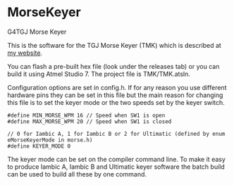 # MorseKeyer
 G4TGJ Morse Keyer

This is the software for the TGJ Morse Keyer (TMK) which is described at [my website](https://g4tgj.github.io/Morse-Keyer/).

You can flash a pre-built hex file (look under the releases tab) or you can build it using Atmel Studio 7. The project file is TMK/TMK.atsln.

Configuration options are set in config.h. If for any reason you use different hardware pins they can be set in this file but the main
reason for changing this file is to set the keyer mode or the two speeds set by the keyer switch.

    #define MIN_MORSE_WPM 16 // Speed when SW1 is open
    #define MAX_MORSE_WPM 20 // Speed when SW1 is closed

    // 0 for Iambic A, 1 for Iambic B or 2 for Ultimatic (defined by enum eMorseKeyerMode in morse.h)
    #define KEYER_MODE 0 

The keyer mode can be set on the compiler command line. To make it easy to produce Iambic A, Iambic B and Ultimatic keyer software
the batch build can be used to build all these by one command.
